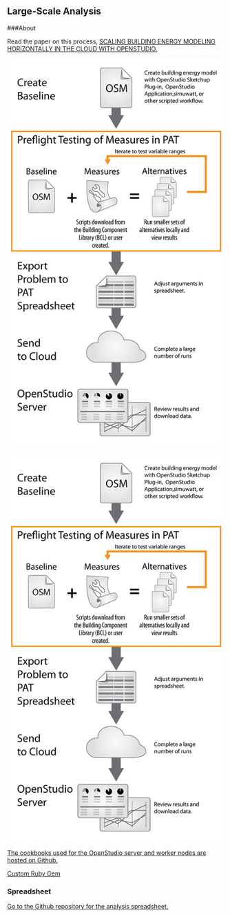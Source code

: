 ## Large-Scale Analysis
###About

Read the paper on this process, [SCALING BUILDING ENERGY MODELING HORIZONTALLY 
IN THE CLOUD WITH OPENSTUDIO.](https://www.ashrae.org/File%20Library/docLib/Events/ASHRAE-IPBSA-USA/Presentations/11_Long.pdf)

![Analysis Workflow](../../img/large_scale/cloud_run_process_diagram.png "Analysis Workflow")

![Architecture Diagram](../../img/large_scale/cloud_run_process_diagram.png "Architecture Diagram")

[The cookbooks used for the OpenStudio server and worker nodes are hosted on Github.](https://github.com/NREL-cookbooks)

[Custom Ruby Gem](http://rubygems.org/gems/openstudio-aws)

### Spreadsheet

[Go to the Github repository for the analysis spreadsheet.](https://github.com/NREL/OpenStudio-analysis-spreadsheet)
  

